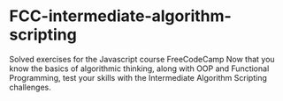 # FCC-intermediate-algorithm-scripting
 Solved exercises for the Javascript course FreeCodeCamp
Now that you know the basics of algorithmic thinking, along with OOP and Functional Programming, test your skills with the Intermediate Algorithm Scripting challenges.
